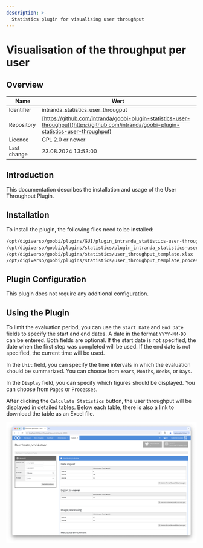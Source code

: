```yaml
---
description: >-
  Statistics plugin for visualising user throughput
---
```


# Visualisation of the throughput per user

## Overview

Name                     | Wert
-------------------------|-----------
Identifier               | intranda_statistics_user_througput
Repository               | [https://github.com/intranda/goobi-plugin-statistics-user-throughput](https://github.com/intranda/goobi-plugin-statistics-user-throughput)
Licence              | GPL 2.0 or newer 
Last change    | 23.08.2024 13:53:00


## Introduction
This documentation describes the installation and usage of the User Throughput Plugin.

## Installation
To install the plugin, the following files need to be installed:

```bash
/opt/digiverso/goobi/plugins/GUI/plugin_intranda_statistics-user-throughput-GUI.jar
/opt/digiverso/goobi/plugins/statistics/plugin_intranda_statistics-user-throughput.jar
/opt/digiverso/goobi/plugins/statistics/user_throughput_template.xlsx
/opt/digiverso/goobi/plugins/statistics/user_throughput_template_process.xlsx
```
## Plugin Configuration

This plugin does not require any additional configuration.

## Using the Plugin

To limit the evaluation period, you can use the `Start Date` and `End Date` fields to specify the start and end dates. A date in the format `YYYY-MM-DD` can be entered. Both fields are optional. If the start date is not specified, the date when the first step was completed will be used. If the end date is not specified, the current time will be used.

In the `Unit` field, you can specify the time intervals in which the evaluation should be summarized. You can choose from `Years`, `Months`, `Weeks`, or `Days`.

In the `Display` field, you can specify which figures should be displayed. You can choose from `Pages` or `Processes`.

After clicking the `Calculate Statistics` button, the user throughput will be displayed in detailed tables. Below each table, there is also a link to download the table as an Excel file.

![Opened plugin with a result display](images/goobi-plugin-statistics-user-throughput_screen1_en.png)